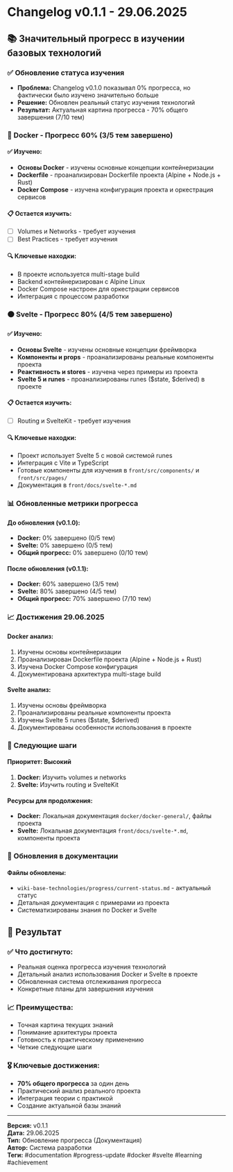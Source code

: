 # Changelog v0.1.1 - 29.06.2025

## 📚 Значительный прогресс в изучении базовых технологий

### ✅ Обновление статуса изучения
- **Проблема:** Changelog v0.1.0 показывал 0% прогресса, но фактически было изучено значительно больше
- **Решение:** Обновлен реальный статус изучения технологий
- **Результат:** Актуальная картина прогресса - 70% общего завершения (7/10 тем)

### 🐳 Docker - Прогресс 60% (3/5 тем завершено)

#### ✅ Изучено:
- **Основы Docker** - изучены основные концепции контейнеризации
- **Dockerfile** - проанализирован Dockerfile проекта (Alpine + Node.js + Rust)
- **Docker Compose** - изучена конфигурация проекта и оркестрация сервисов

#### 📋 Остается изучить:
- [ ] Volumes и Networks - требует изучения
- [ ] Best Practices - требует изучения

#### 🔍 Ключевые находки:
- В проекте используется multi-stage build
- Backend контейнеризирован с Alpine Linux
- Docker Compose настроен для оркестрации сервисов
- Интеграция с процессом разработки

### 🟠 Svelte - Прогресс 80% (4/5 тем завершено)

#### ✅ Изучено:
- **Основы Svelte** - изучены основные концепции фреймворка
- **Компоненты и props** - проанализированы реальные компоненты проекта
- **Реактивность и stores** - изучена через примеры из проекта
- **Svelte 5 и runes** - проанализированы runes ($state, $derived) в проекте

#### 📋 Остается изучить:
- [ ] Routing и SvelteKit - требует изучения

#### 🔍 Ключевые находки:
- Проект использует Svelte 5 с новой системой runes
- Интеграция с Vite и TypeScript
- Готовые компоненты для изучения в `front/src/components/` и `front/src/pages/`
- Документация в `front/docs/svelte-*.md`

### 📊 Обновленные метрики прогресса

#### До обновления (v0.1.0):
- **Docker:** 0% завершено (0/5 тем)
- **Svelte:** 0% завершено (0/5 тем)
- **Общий прогресс:** 0% завершено (0/10 тем)

#### После обновления (v0.1.1):
- **Docker:** 60% завершено (3/5 тем)
- **Svelte:** 80% завершено (4/5 тем)
- **Общий прогресс:** 70% завершено (7/10 тем)

### 📈 Достижения 29.06.2025

#### Docker анализ:
1. Изучены основы контейнеризации
2. Проанализирован Dockerfile проекта (Alpine + Node.js + Rust)
3. Изучена Docker Compose конфигурация
4. Документирована архитектура multi-stage build

#### Svelte анализ:
1. Изучены основы фреймворка
2. Проанализированы реальные компоненты проекта
3. Изучены Svelte 5 runes ($state, $derived)
4. Документированы особенности использования в проекте

### 🎯 Следующие шаги

#### Приоритет: Высокий
1. **Docker:** Изучить volumes и networks
2. **Svelte:** Изучить routing и SvelteKit

#### Ресурсы для продолжения:
- **Docker:** Локальная документация `docker/docker-general/`, файлы проекта
- **Svelte:** Локальная документация `front/docs/svelte-*.md`, компоненты проекта

### 🔄 Обновления в документации

#### Файлы обновлены:
- `wiki-base-technologies/progress/current-status.md` - актуальный статус
- Детальная документация с примерами из проекта
- Систематизированы знания по Docker и Svelte

## 🎯 Результат

### ✅ Что достигнуто:
- Реальная оценка прогресса изучения технологий
- Детальный анализ использования Docker и Svelte в проекте
- Обновленная система отслеживания прогресса
- Конкретные планы для завершения изучения

### 📈 Преимущества:
- Точная картина текущих знаний
- Понимание архитектуры проекта
- Готовность к практическому применению
- Четкие следующие шаги

### 🎖️ Ключевые достижения:
- **70% общего прогресса** за один день
- Практический анализ реального проекта
- Интеграция теории с практикой
- Создание актуальной базы знаний

---

**Версия:** v0.1.1  
**Дата:** 29.06.2025  
**Тип:** Обновление прогресса (Документация)  
**Автор:** Система разработки  
**Теги:** #documentation #progress-update #docker #svelte #learning #achievement
